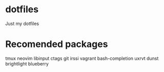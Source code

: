 # dotfiles
Just my dotfiles

# Recomended packages
tmux neovim libinput ctags git irssi vagrant bash-completion uxrvt dunst brightlight blueberry
